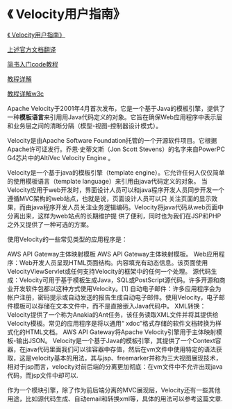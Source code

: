 # 《 Velocity用户指南》






[《 Velocity用户指南》](https://velocity.apache.org/engine/1.7/user-guide.html)

[上述官方文档翻译](http://ifeve.com/apache-velocity-dev/)









[简书入门code教程](https://www.jianshu.com/p/5913903324ff)

[教程详解](http://codingdict.com/article/23731)

[教程详解w3c](http://www.51gjie.com/javaweb/126)




Apache Velocity于2001年4月首次发布，它是一个基于Java的模板引擎，提供了一种**模板语言**来引用用Java代码定义的对象。它旨在确保Web应用程序中表示层和业务层之间的清晰分隔（模型-视图-控制器设计模式）。

Velocity是由Apache Software Foundation托管的一个开源软件项目。它根据Apache许可证发行。乔恩·史蒂文斯（Jon Scott Stevens）的名字来自PowerPC G4芯片中的AltiVec Velocity Engine 。


Velocity是一个基于java的模板引擎（template engine）。它允许任何人仅仅简单的使用模板语言（template language）来引用由java代码定义的对象。 当Velocity应用于web开发时，界面设计人员可以和java程序开发人员同步开发一个遵循MVC架构的web站点，也就是说，页面设计人员可以只 关注页面的显示效果，而由java程序开发人员关注业务逻辑编码。Velocity将java代码从web页面中分离出来，这样为web站点的长期维护提 供了便利，同时也为我们在JSP和PHP之外又提供了一种可选的方案。


使用Velocity的一些常见类型的应用程序是：

AWS API Gateway主体映射模板
AWS API Gateway主体映射模板。
Web应用程序：Web开发人员呈现HTML页面结构。内容填充有动态信息。该页面使用VelocityViewServlet或任何支持Velocity的框架中的任何一个处理。
源代码生成：Velocity可用于基于模板生成Java，SQL或PostScript源代码。许多开源和商业开发软件包都以这种方式使用Velocity。[1]
自动电子邮件：许多应用程序会为帐户注册，密码提示或自动发送的报告生成自动电子邮件。使用Velocity，电子邮件模板可以存储在文本文件中，而不是直接嵌入Java代码中。
XML转换：Velocity提供了一个称为Anakia的Ant任务，该任务读取XML文件并将其提供给Velocity模板。常见的应用程序是将以通用“ xdoc”格式存储的软件文档转换为样式化的HTML文档。
AWS API Gateway将Apache Velocity引擎用于主体映射模板-输出JSON。
Velocity是一个基于Java的模板引擎，其提供了一个Context容器，在java代码里面我们可以往容器中存值，然后在vm文件中使用特定的语法获取，这是velocity基本的用法，其与jsp、freemarker并称为三大视图展现技术，相对于jsp而言，velocity对前后端的分离更加彻底：在vm文件中不允许出现java代码，而jsp文件中却可以.

作为一个模块引擎，除了作为前后端分离的MVC展现层，Velocity还有一些其他用途，比如源代码生成、自动email和转换xml等，具体的用法可以参考这篇文章.









